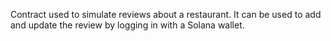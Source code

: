 Contract used to simulate reviews about a restaurant. It can be used to add and update the review by logging in with a Solana wallet.
